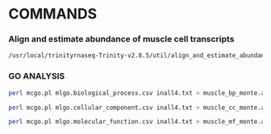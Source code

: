 # COMMANDS

### Align and estimate abundance of muscle cell transcripts

```bash
/usr/local/trinityrnaseq-Trinity-v2.8.5/util/align_and_estimate_abundance.pl --transcripts ML2.2.nt --seqType fq --left mc1-MnemiopsisCell1-A_1.fq.gz --right mc1-MnemiopsisCell1-A_2.fq.gz --output_dir aea --est_method RSEM --aln_method bowtie2 --thread_count 100 --prep_reference 
```

### GO ANALYSIS

```bash
perl mcgo.pl mlgo.biological_process.csv inall4.txt > muscle_bp_monte.all.csv

perl mcgo.pl mlgo.cellular_component.csv inall4.txt > muscle_cc_monte.all.csv

perl mcgo.pl mlgo.molecular_function.csv inall4.txt > muscle_mf_monte.all.csv
```

